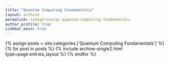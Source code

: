 ```yaml
---
title: "Quantum Computing Fundamentals"
layout: archive
permalink: categories/qc-quantum-computing-fundamentals
author_profile: true
sidebar_main: true
---
```



{% assign posts = site.categories.['Quantum Computing Fundamentals'] %}
{% for post in posts %} {% include archive-single2.html type=page.entries_layout %} {% endfor %}